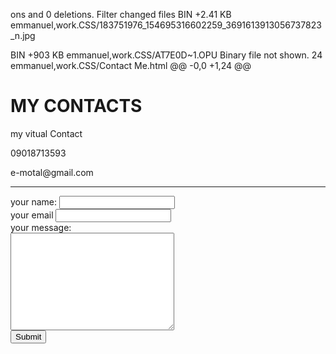 ons and 0 deletions.
Filter changed files
 BIN +2.41 KB 
emmanuel,work.CSS/183751976_154695316602259_3691613913056737823_n.jpg

 BIN +903 KB 
emmanuel,work.CSS/AT7E0D~1.OPU
Binary file not shown.
 24  
emmanuel,work.CSS/Contact Me.html
@@ -0,0 +1,24 @@
<!DOCTYPE html>
<html lang="en" dir="ltr">
  <head>
    <meta charset="utf-8">
    <title>My Contact</title>
    <link rel="stylesheet" href="emma.css/css.txt">
  </head>
  <body>
    <h1>MY CONTACTS</h1>
    <P>my vitual Contact</P>
    <p>09018713593</p>
    <p>e-motal@gmail.com</p>
    <hr>
    <form action="mailto:info@emma.html.com" method="post" enctype="text/plain">
        <label>your name:</label>
        <input type="text" name="your name" value=""><br>
        <label>your email</label>
        <input type="email" name="your email" value=""><br>
        <label>your message:</label><br>
        <textarea name="your message" rows="10" cols="30"></textarea><br>
        <input type="submit" name="">
    </form>
  </body>
</html>
